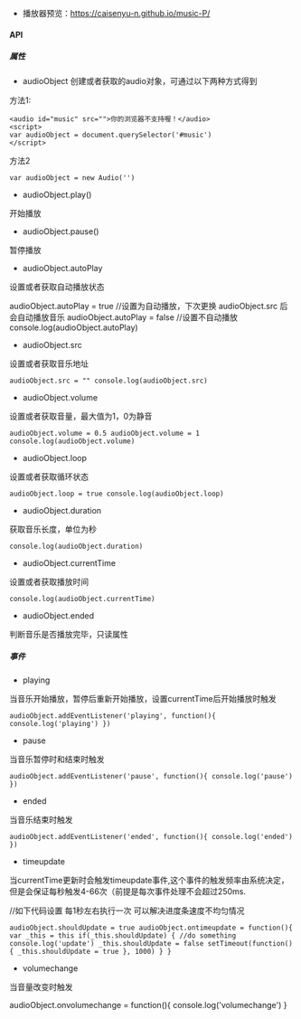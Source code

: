 * 播放器预览：https://caisenyu-n.github.io/music-P/

#### API

##### 属性

* audioObject
创建或者获取的audio对象，可通过以下两种方式得到

方法1:

```
<audio id="music" src="">你的浏览器不支持喔！</audio>
<script>
var audioObject = document.querySelector('#music')
</script>
```

方法2

```
var audioObject = new Audio('')
```

* audioObject.play()

开始播放

* audioObject.pause()

暂停播放

* audioObject.autoPlay

设置或者获取自动播放状态

audioObject.autoPlay = true //设置为自动播放，下次更换 audioObject.src 后会自动播放音乐 audioObject.autoPlay = false //设置不自动播放 console.log(audioObject.autoPlay)

* audioObject.src

设置或者获取音乐地址

```
audioObject.src = "" console.log(audioObject.src)
```

* audioObject.volume

设置或者获取音量，最大值为1，0为静音

```
audioObject.volume = 0.5 audioObject.volume = 1 console.log(audioObject.volume)
```

* audioObject.loop

设置或者获取循环状态

```
audioObject.loop = true console.log(audioObject.loop)
```

* audioObject.duration

获取音乐长度，单位为秒

```
console.log(audioObject.duration)
```

* audioObject.currentTime

设置或者获取播放时间

```
console.log(audioObject.currentTime)
```

* audioObject.ended

判断音乐是否播放完毕，只读属性

##### 事件

* playing

当音乐开始播放，暂停后重新开始播放，设置currentTime后开始播放时触发

```
audioObject.addEventListener('playing', function(){ console.log('playing') })
```

* pause

当音乐暂停时和结束时触发

```
audioObject.addEventListener('pause', function(){ console.log('pause') })
```

* ended

当音乐结束时触发

```
audioObject.addEventListener('ended', function(){ console.log('ended') })
```

* timeupdate

当currentTime更新时会触发timeupdate事件,这个事件的触发频率由系统决定，但是会保证每秒触发4-66次（前提是每次事件处理不会超过250ms.

//如下代码设置 每1秒左右执行一次 可以解决进度条速度不均匀情况  

```
audioObject.shouldUpdate = true audioObject.ontimeupdate = function(){ var _this = this if(_this.shouldUpdate) { //do something console.log('update') _this.shouldUpdate = false setTimeout(function(){ _this.shouldUpdate = true }, 1000) } }
```

* volumechange

当音量改变时触发

audioObject.onvolumechange = function(){ console.log('volumechange') }
